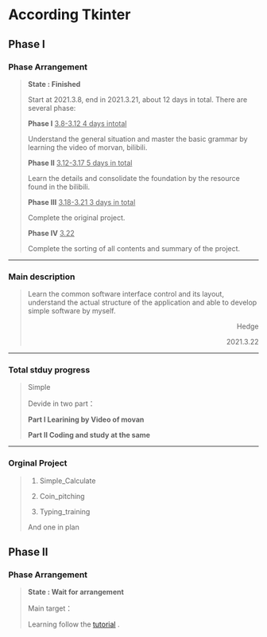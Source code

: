 # According Tkinter

##  Phase I 

### Phase Arrangement

> **State : Finished**
>
> Start at 2021.3.8, end in 2021.3.21, about 12 days in total.  There are several phase:
>
> **Phase Ⅰ** <u>3.8-3.12	 4 days intotal</u>
>
> Understand the general situation and master the basic grammar by learning the video of morvan, bilibili.
>
> **Phase Ⅱ** <u>3.12-3.17	5 days in total</u>
>
> Learn the details and consolidate the foundation by the resource found in the bilibili.
>
> **Phase Ⅲ** <u>3.18-3.21	3 days in total</u>
>
> Complete the original project.
>
> **Phase Ⅳ** <u>3.22</u>
>
> Complete the sorting of all contents and summary of the project. 

------

### Main description

> Learn the common software interface control and its layout, understand the actual structure of the application and able to develop simple software by myself.
>
> <p align="right">Hedge</p>
>
> <p align="right">2021.3.22</p>

------

### Total stduy progress

> Simple
>
> Devide in two part：
>
> **Part Ⅰ	Learining by Video of movan**
>
> **Part Ⅱ	Coding and study at the same**

------

### Orginal Project

> 1. Simple_Calculate
>
> 2. Coin_pitching
>
> 3. Typing_training
>
> And one in plan







## Phase Ⅱ

### Phase Arrangement

> **State : Wait for arrangement**
>
> Main target：
>
> Learning follow the [tutorial](https://www.tcl.tk/man/tcl8.5/tutorial/Tcl0.html) . 